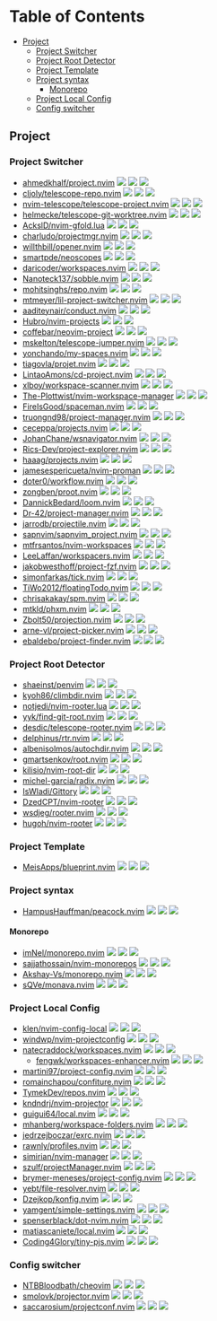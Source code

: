 # Table of Contents

<!-- toc -->

- [Project](#project)
  - [Project Switcher](#project-switcher)
  - [Project Root Detector](#project-root-detector)
  - [Project Template](#project-template)
  - [Project syntax](#project-syntax)
    - [Monorepo](#monorepo)
  - [Project Local Config](#project-local-config)
  - [Config switcher](#config-switcher)

<!-- tocstop -->

## Project

### Project Switcher

- [ahmedkhalf/project.nvim](https://github.com/ahmedkhalf/project.nvim) ![](https://img.shields.io/github/stars/ahmedkhalf/project.nvim) ![](https://img.shields.io/github/last-commit/ahmedkhalf/project.nvim) ![](https://img.shields.io/github/commit-activity/y/ahmedkhalf/project.nvim)
- [cljoly/telescope-repo.nvim](https://cj.rs/telescope-repo-nvim/) ![](https://img.shields.io/github/stars/cljoly/telescope-repo.nvim) ![](https://img.shields.io/github/last-commit/cljoly/telescope-repo.nvim) ![](https://img.shields.io/github/commit-activity/y/cljoly/telescope-repo.nvim)
- [nvim-telescope/telescope-project.nvim](https://github.com/nvim-telescope/telescope-project.nvim) ![](https://img.shields.io/github/stars/nvim-telescope/telescope-project.nvim) ![](https://img.shields.io/github/last-commit/nvim-telescope/telescope-project.nvim) ![](https://img.shields.io/github/commit-activity/y/nvim-telescope/telescope-project.nvim)
- [helmecke/telescope-git-worktree.nvim](https://github.com/helmecke/telescope-git-worktree.nvim) ![](https://img.shields.io/github/stars/helmecke/telescope-git-worktree.nvim) ![](https://img.shields.io/github/last-commit/helmecke/telescope-git-worktree.nvim) ![](https://img.shields.io/github/commit-activity/y/helmecke/telescope-git-worktree.nvim)
- [AckslD/nvim-gfold.lua](https://github.com/AckslD/nvim-gfold.lua) ![](https://img.shields.io/github/stars/AckslD/nvim-gfold.lua) ![](https://img.shields.io/github/last-commit/AckslD/nvim-gfold.lua) ![](https://img.shields.io/github/commit-activity/y/AckslD/nvim-gfold.lua)
- [charludo/projectmgr.nvim](https://github.com/charludo/projectmgr.nvim) ![](https://img.shields.io/github/stars/charludo/projectmgr.nvim) ![](https://img.shields.io/github/last-commit/charludo/projectmgr.nvim) ![](https://img.shields.io/github/commit-activity/y/charludo/projectmgr.nvim)
- [willthbill/opener.nvim](https://github.com/willthbill/opener.nvim) ![](https://img.shields.io/github/stars/willthbill/opener.nvim) ![](https://img.shields.io/github/last-commit/willthbill/opener.nvim) ![](https://img.shields.io/github/commit-activity/y/willthbill/opener.nvim)
- [smartpde/neoscopes](https://github.com/smartpde/neoscopes) ![](https://img.shields.io/github/stars/smartpde/neoscopes) ![](https://img.shields.io/github/last-commit/smartpde/neoscopes) ![](https://img.shields.io/github/commit-activity/y/smartpde/neoscopes)
- [daricoder/workspaces.nvim](https://github.com/daricoder/workspaces.nvim) ![](https://img.shields.io/github/stars/daricoder/workspaces.nvim) ![](https://img.shields.io/github/last-commit/daricoder/workspaces.nvim) ![](https://img.shields.io/github/commit-activity/y/daricoder/workspaces.nvim)
- [Nanoteck137/sobble.nvim](https://github.com/Nanoteck137/sobble.nvim) ![](https://img.shields.io/github/stars/Nanoteck137/sobble.nvim) ![](https://img.shields.io/github/last-commit/Nanoteck137/sobble.nvim) ![](https://img.shields.io/github/commit-activity/y/Nanoteck137/sobble.nvim)
- [mohitsinghs/repo.nvim](https://github.com/mohitsinghs/repo.nvim) ![](https://img.shields.io/github/stars/mohitsinghs/repo.nvim) ![](https://img.shields.io/github/last-commit/mohitsinghs/repo.nvim) ![](https://img.shields.io/github/commit-activity/y/mohitsinghs/repo.nvim)
- [mtmeyer/lil-project-switcher.nvim](https://github.com/mtmeyer/lil-project-switcher.nvim) ![](https://img.shields.io/github/stars/mtmeyer/lil-project-switcher.nvim) ![](https://img.shields.io/github/last-commit/mtmeyer/lil-project-switcher.nvim) ![](https://img.shields.io/github/commit-activity/y/mtmeyer/lil-project-switcher.nvim)
- [aaditeynair/conduct.nvim](https://github.com/aaditeynair/conduct.nvim) ![](https://img.shields.io/github/stars/aaditeynair/conduct.nvim) ![](https://img.shields.io/github/last-commit/aaditeynair/conduct.nvim) ![](https://img.shields.io/github/commit-activity/y/aaditeynair/conduct.nvim)
- [Hubro/nvim-projects](https://github.com/Hubro/nvim-projects) ![](https://img.shields.io/github/stars/Hubro/nvim-projects) ![](https://img.shields.io/github/last-commit/Hubro/nvim-projects) ![](https://img.shields.io/github/commit-activity/y/Hubro/nvim-projects)
- [coffebar/neovim-project](https://github.com/coffebar/neovim-project) ![](https://img.shields.io/github/stars/coffebar/neovim-project) ![](https://img.shields.io/github/last-commit/coffebar/neovim-project) ![](https://img.shields.io/github/commit-activity/y/coffebar/neovim-project)
- [mskelton/telescope-jumper.nvim](https://github.com/mskelton/telescope-jumper.nvim) ![](https://img.shields.io/github/stars/mskelton/telescope-jumper.nvim) ![](https://img.shields.io/github/last-commit/mskelton/telescope-jumper.nvim) ![](https://img.shields.io/github/commit-activity/y/mskelton/telescope-jumper.nvim)
- [yonchando/my-spaces.nvim](https://github.com/yonchando/my-spaces.nvim) ![](https://img.shields.io/github/stars/yonchando/my-spaces.nvim) ![](https://img.shields.io/github/last-commit/yonchando/my-spaces.nvim) ![](https://img.shields.io/github/commit-activity/y/yonchando/my-spaces.nvim)
- [tiagovla/projet.nvim](https://github.com/tiagovla/projet.nvim) ![](https://img.shields.io/github/stars/tiagovla/projet.nvim) ![](https://img.shields.io/github/last-commit/tiagovla/projet.nvim) ![](https://img.shields.io/github/commit-activity/y/tiagovla/projet.nvim)
- [LintaoAmons/cd-project.nvim](https://github.com/LintaoAmons/cd-project.nvim) ![](https://img.shields.io/github/stars/LintaoAmons/cd-project.nvim) ![](https://img.shields.io/github/last-commit/LintaoAmons/cd-project.nvim) ![](https://img.shields.io/github/commit-activity/y/LintaoAmons/cd-project.nvim)
- [xlboy/workspace-scanner.nvim](https://github.com/xlboy/workspace-scanner.nvim) ![](https://img.shields.io/github/stars/xlboy/workspace-scanner.nvim) ![](https://img.shields.io/github/last-commit/xlboy/workspace-scanner.nvim) ![](https://img.shields.io/github/commit-activity/y/xlboy/workspace-scanner.nvim)
- [The-Plottwist/nvim-workspace-manager](https://github.com/The-Plottwist/nvim-workspace-manager) ![](https://img.shields.io/github/stars/The-Plottwist/nvim-workspace-manager) ![](https://img.shields.io/github/last-commit/The-Plottwist/nvim-workspace-manager) ![](https://img.shields.io/github/commit-activity/y/The-Plottwist/nvim-workspace-manager)
- [FireIsGood/spaceman.nvim](https://github.com/FireIsGood/spaceman.nvim) ![](https://img.shields.io/github/stars/FireIsGood/spaceman.nvim) ![](https://img.shields.io/github/last-commit/FireIsGood/spaceman.nvim) ![](https://img.shields.io/github/commit-activity/y/FireIsGood/spaceman.nvim)
- [truongnd98/project-manager.nvim](https://github.com/truongnd98/project-manager.nvim) ![](https://img.shields.io/github/stars/truongnd98/project-manager.nvim) ![](https://img.shields.io/github/last-commit/truongnd98/project-manager.nvim) ![](https://img.shields.io/github/commit-activity/y/truongnd98/project-manager.nvim)
- [ceceppa/projects.nvim](https://github.com/ceceppa/projects.nvim) ![](https://img.shields.io/github/stars/ceceppa/projects.nvim) ![](https://img.shields.io/github/last-commit/ceceppa/projects.nvim) ![](https://img.shields.io/github/commit-activity/y/ceceppa/projects.nvim)
- [JohanChane/wsnavigator.nvim](https://github.com/JohanChane/wsnavigator.nvim) ![](https://img.shields.io/github/stars/JohanChane/wsnavigator.nvim) ![](https://img.shields.io/github/last-commit/JohanChane/wsnavigator.nvim) ![](https://img.shields.io/github/commit-activity/y/JohanChane/wsnavigator.nvim)
- [Rics-Dev/project-explorer.nvim](https://github.com/Rics-Dev/project-explorer.nvim) ![](https://img.shields.io/github/stars/Rics-Dev/project-explorer.nvim) ![](https://img.shields.io/github/last-commit/Rics-Dev/project-explorer.nvim) ![](https://img.shields.io/github/commit-activity/y/Rics-Dev/project-explorer.nvim)
- [haaag/projects.nvim](https://github.com/haaag/projects.nvim) ![](https://img.shields.io/github/stars/haaag/projects.nvim) ![](https://img.shields.io/github/last-commit/haaag/projects.nvim) ![](https://img.shields.io/github/commit-activity/y/haaag/projects.nvim)
- [jamesespericueta/nvim-proman](https://github.com/jamesespericueta/nvim-proman) ![](https://img.shields.io/github/stars/jamesespericueta/nvim-proman) ![](https://img.shields.io/github/last-commit/jamesespericueta/nvim-proman) ![](https://img.shields.io/github/commit-activity/y/jamesespericueta/nvim-proman)
- [doter0/workflow.nvim](https://github.com/doter0/workflow.nvim) ![](https://img.shields.io/github/stars/doter0/workflow.nvim) ![](https://img.shields.io/github/last-commit/doter0/workflow.nvim) ![](https://img.shields.io/github/commit-activity/y/doter0/workflow.nvim)
- [zongben/proot.nvim](https://github.com/zongben/proot.nvim) ![](https://img.shields.io/github/stars/zongben/proot.nvim) ![](https://img.shields.io/github/last-commit/zongben/proot.nvim) ![](https://img.shields.io/github/commit-activity/y/zongben/proot.nvim)
- [DannickBedard/loom.nvim](https://github.com/DannickBedard/loom.nvim) ![](https://img.shields.io/github/stars/DannickBedard/loom.nvim) ![](https://img.shields.io/github/last-commit/DannickBedard/loom.nvim) ![](https://img.shields.io/github/commit-activity/y/DannickBedard/loom.nvim)
- [Dr-42/project-manager.nvim](https://github.com/Dr-42/project-manager.nvim) ![](https://img.shields.io/github/stars/Dr-42/project-manager.nvim) ![](https://img.shields.io/github/last-commit/Dr-42/project-manager.nvim) ![](https://img.shields.io/github/commit-activity/y/Dr-42/project-manager.nvim)
- [jarrodb/projectile.nvim](https://github.com/jarrodb/projectile.nvim) ![](https://img.shields.io/github/stars/jarrodb/projectile.nvim) ![](https://img.shields.io/github/last-commit/jarrodb/projectile.nvim) ![](https://img.shields.io/github/commit-activity/y/jarrodb/projectile.nvim)
- [sapnvim/sapnvim_project.nvim](https://github.com/sapnvim/sapnvim_project.nvim) ![](https://img.shields.io/github/stars/sapnvim/sapnvim_project.nvim) ![](https://img.shields.io/github/last-commit/sapnvim/sapnvim_project.nvim) ![](https://img.shields.io/github/commit-activity/y/sapnvim/sapnvim_project.nvim)
- [mtfrsantos/nvim-workspaces](https://github.com/mtfrsantos/nvim-workspaces) ![](https://img.shields.io/github/stars/mtfrsantos/nvim-workspaces) ![](https://img.shields.io/github/last-commit/mtfrsantos/nvim-workspaces) ![](https://img.shields.io/github/commit-activity/y/mtfrsantos/nvim-workspaces)
- [LeeLaffan/workspacers.nvim](https://github.com/LeeLaffan/workspacers.nvim) ![](https://img.shields.io/github/stars/LeeLaffan/workspacers.nvim) ![](https://img.shields.io/github/last-commit/LeeLaffan/workspacers.nvim) ![](https://img.shields.io/github/commit-activity/y/LeeLaffan/workspacers.nvim)
- [jakobwesthoff/project-fzf.nvim](https://github.com/jakobwesthoff/project-fzf.nvim) ![](https://img.shields.io/github/stars/jakobwesthoff/project-fzf.nvim) ![](https://img.shields.io/github/last-commit/jakobwesthoff/project-fzf.nvim) ![](https://img.shields.io/github/commit-activity/y/jakobwesthoff/project-fzf.nvim)
- [simonfarkas/tick.nvim](https://github.com/simonfarkas/tick.nvim) ![](https://img.shields.io/github/stars/simonfarkas/tick.nvim) ![](https://img.shields.io/github/last-commit/simonfarkas/tick.nvim) ![](https://img.shields.io/github/commit-activity/y/simonfarkas/tick.nvim)
- [TiWo2012/floatingTodo.nvim](https://github.com/TiWo2012/floatingTodo.nvim) ![](https://img.shields.io/github/stars/TiWo2012/floatingTodo.nvim) ![](https://img.shields.io/github/last-commit/TiWo2012/floatingTodo.nvim) ![](https://img.shields.io/github/commit-activity/y/TiWo2012/floatingTodo.nvim)
- [chrisakakay/spm.nvim](https://github.com/chrisakakay/spm.nvim) ![](https://img.shields.io/github/stars/chrisakakay/spm.nvim) ![](https://img.shields.io/github/last-commit/chrisakakay/spm.nvim) ![](https://img.shields.io/github/commit-activity/y/chrisakakay/spm.nvim)
- [mtkld/phxm.nvim](https://github.com/mtkld/phxm.nvim) ![](https://img.shields.io/github/stars/mtkld/phxm.nvim) ![](https://img.shields.io/github/last-commit/mtkld/phxm.nvim) ![](https://img.shields.io/github/commit-activity/y/mtkld/phxm.nvim)
- [Zbolt50/projection.nvim](https://github.com/Zbolt50/projection.nvim) ![](https://img.shields.io/github/stars/Zbolt50/projection.nvim) ![](https://img.shields.io/github/last-commit/Zbolt50/projection.nvim) ![](https://img.shields.io/github/commit-activity/y/Zbolt50/projection.nvim)
- [arne-vl/project-picker.nvim](https://github.com/arne-vl/project-picker.nvim) ![](https://img.shields.io/github/stars/arne-vl/project-picker.nvim) ![](https://img.shields.io/github/last-commit/arne-vl/project-picker.nvim) ![](https://img.shields.io/github/commit-activity/y/arne-vl/project-picker.nvim)
- [ebaldebo/project-finder.nvim](https://github.com/ebaldebo/project-finder.nvim) ![](https://img.shields.io/github/stars/ebaldebo/project-finder.nvim) ![](https://img.shields.io/github/last-commit/ebaldebo/project-finder.nvim) ![](https://img.shields.io/github/commit-activity/y/ebaldebo/project-finder.nvim)

### Project Root Detector

- [shaeinst/penvim](https://github.com/shaeinst/penvim) ![](https://img.shields.io/github/stars/shaeinst/penvim) ![](https://img.shields.io/github/last-commit/shaeinst/penvim) ![](https://img.shields.io/github/commit-activity/y/shaeinst/penvim)
- [kyoh86/climbdir.nvim](https://github.com/kyoh86/climbdir.nvim) ![](https://img.shields.io/github/stars/kyoh86/climbdir.nvim) ![](https://img.shields.io/github/last-commit/kyoh86/climbdir.nvim) ![](https://img.shields.io/github/commit-activity/y/kyoh86/climbdir.nvim)
- [notjedi/nvim-rooter.lua](https://github.com/notjedi/nvim-rooter.lua) ![](https://img.shields.io/github/stars/notjedi/nvim-rooter.lua) ![](https://img.shields.io/github/last-commit/notjedi/nvim-rooter.lua) ![](https://img.shields.io/github/commit-activity/y/notjedi/nvim-rooter.lua)
- [yyk/find-git-root.nvim](https://github.com/yyk/find-git-root.nvim) ![](https://img.shields.io/github/stars/yyk/find-git-root.nvim) ![](https://img.shields.io/github/last-commit/yyk/find-git-root.nvim) ![](https://img.shields.io/github/commit-activity/y/yyk/find-git-root.nvim)
- [desdic/telescope-rooter.nvim](https://github.com/desdic/telescope-rooter.nvim) ![](https://img.shields.io/github/stars/desdic/telescope-rooter.nvim) ![](https://img.shields.io/github/last-commit/desdic/telescope-rooter.nvim) ![](https://img.shields.io/github/commit-activity/y/desdic/telescope-rooter.nvim)
- [delphinus/rtr.nvim](https://github.com/delphinus/rtr.nvim) ![](https://img.shields.io/github/stars/delphinus/rtr.nvim) ![](https://img.shields.io/github/last-commit/delphinus/rtr.nvim) ![](https://img.shields.io/github/commit-activity/y/delphinus/rtr.nvim)
- [albenisolmos/autochdir.nvim](https://github.com/albenisolmos/autochdir.nvim) ![](https://img.shields.io/github/stars/albenisolmos/autochdir.nvim) ![](https://img.shields.io/github/last-commit/albenisolmos/autochdir.nvim) ![](https://img.shields.io/github/commit-activity/y/albenisolmos/autochdir.nvim)
- [gmartsenkov/root.nvim](https://github.com/gmartsenkov/root.nvim) ![](https://img.shields.io/github/stars/gmartsenkov/root.nvim) ![](https://img.shields.io/github/last-commit/gmartsenkov/root.nvim) ![](https://img.shields.io/github/commit-activity/y/gmartsenkov/root.nvim)
- [kilisio/nvim-root-dir](https://github.com/kilisio/nvim-root-dir) ![](https://img.shields.io/github/stars/kilisio/nvim-root-dir) ![](https://img.shields.io/github/last-commit/kilisio/nvim-root-dir) ![](https://img.shields.io/github/commit-activity/y/kilisio/nvim-root-dir)
- [michel-garcia/radix.nvim](https://github.com/michel-garcia/radix.nvim) ![](https://img.shields.io/github/stars/michel-garcia/radix.nvim) ![](https://img.shields.io/github/last-commit/michel-garcia/radix.nvim) ![](https://img.shields.io/github/commit-activity/y/michel-garcia/radix.nvim)
- [IsWladi/Gittory](https://github.com/IsWladi/Gittory) ![](https://img.shields.io/github/stars/IsWladi/Gittory) ![](https://img.shields.io/github/last-commit/IsWladi/Gittory) ![](https://img.shields.io/github/commit-activity/y/IsWladi/Gittory)
- [DzedCPT/nvim-rooter](https://github.com/DzedCPT/nvim-rooter) ![](https://img.shields.io/github/stars/DzedCPT/nvim-rooter) ![](https://img.shields.io/github/last-commit/DzedCPT/nvim-rooter) ![](https://img.shields.io/github/commit-activity/y/DzedCPT/nvim-rooter)
- [wsdjeg/rooter.nvim](https://github.com/wsdjeg/rooter.nvim) ![](https://img.shields.io/github/stars/wsdjeg/rooter.nvim) ![](https://img.shields.io/github/last-commit/wsdjeg/rooter.nvim) ![](https://img.shields.io/github/commit-activity/y/wsdjeg/rooter.nvim)
- [hugoh/nvim-rooter](https://github.com/hugoh/nvim-rooter) ![](https://img.shields.io/github/stars/hugoh/nvim-rooter) ![](https://img.shields.io/github/last-commit/hugoh/nvim-rooter) ![](https://img.shields.io/github/commit-activity/y/hugoh/nvim-rooter)

### Project Template

- [MeisApps/blueprint.nvim](https://github.com/MeisApps/blueprint.nvim) ![](https://img.shields.io/github/stars/MeisApps/blueprint.nvim) ![](https://img.shields.io/github/last-commit/MeisApps/blueprint.nvim) ![](https://img.shields.io/github/commit-activity/y/MeisApps/blueprint.nvim)

### Project syntax

- [HampusHauffman/peacock.nvim](https://github.com/HampusHauffman/peacock.nvim) ![](https://img.shields.io/github/stars/HampusHauffman/peacock.nvim) ![](https://img.shields.io/github/last-commit/HampusHauffman/peacock.nvim) ![](https://img.shields.io/github/commit-activity/y/HampusHauffman/peacock.nvim)

#### Monorepo

- [imNel/monorepo.nvim](https://github.com/imNel/monorepo.nvim) ![](https://img.shields.io/github/stars/imNel/monorepo.nvim) ![](https://img.shields.io/github/last-commit/imNel/monorepo.nvim) ![](https://img.shields.io/github/commit-activity/y/imNel/monorepo.nvim)
- [sajjathossain/nvim-monorepos](https://github.com/sajjathossain/nvim-monorepos) ![](https://img.shields.io/github/stars/sajjathossain/nvim-monorepos) ![](https://img.shields.io/github/last-commit/sajjathossain/nvim-monorepos) ![](https://img.shields.io/github/commit-activity/y/sajjathossain/nvim-monorepos)
- [Akshay-Vs/monorepo.nvim](https://github.com/Akshay-Vs/monorepo.nvim) ![](https://img.shields.io/github/stars/Akshay-Vs/monorepo.nvim) ![](https://img.shields.io/github/last-commit/Akshay-Vs/monorepo.nvim) ![](https://img.shields.io/github/commit-activity/y/Akshay-Vs/monorepo.nvim)
- [sQVe/monava.nvim](https://github.com/sQVe/monava.nvim) ![](https://img.shields.io/github/stars/sQVe/monava.nvim) ![](https://img.shields.io/github/last-commit/sQVe/monava.nvim) ![](https://img.shields.io/github/commit-activity/y/sQVe/monava.nvim)

### Project Local Config

- [klen/nvim-config-local](https://github.com/klen/nvim-config-local) ![](https://img.shields.io/github/stars/klen/nvim-config-local) ![](https://img.shields.io/github/last-commit/klen/nvim-config-local) ![](https://img.shields.io/github/commit-activity/y/klen/nvim-config-local)
- [windwp/nvim-projectconfig](https://github.com/windwp/nvim-projectconfig) ![](https://img.shields.io/github/stars/windwp/nvim-projectconfig) ![](https://img.shields.io/github/last-commit/windwp/nvim-projectconfig) ![](https://img.shields.io/github/commit-activity/y/windwp/nvim-projectconfig)
- [natecraddock/workspaces.nvim](https://github.com/natecraddock/workspaces.nvim) ![](https://img.shields.io/github/stars/natecraddock/workspaces.nvim) ![](https://img.shields.io/github/last-commit/natecraddock/workspaces.nvim) ![](https://img.shields.io/github/commit-activity/y/natecraddock/workspaces.nvim)
  - [fengwk/workspaces-enhancer.nvim](https://github.com/fengwk/workspaces-enhancer.nvim) ![](https://img.shields.io/github/stars/fengwk/workspaces-enhancer.nvim) ![](https://img.shields.io/github/last-commit/fengwk/workspaces-enhancer.nvim) ![](https://img.shields.io/github/commit-activity/y/fengwk/workspaces-enhancer.nvim)
- [martini97/project-config.nvim](https://github.com/martini97/project-config.nvim) ![](https://img.shields.io/github/stars/martini97/project-config.nvim) ![](https://img.shields.io/github/last-commit/martini97/project-config.nvim) ![](https://img.shields.io/github/commit-activity/y/martini97/project-config.nvim)
- [romainchapou/confiture.nvim](https://github.com/romainchapou/confiture.nvim) ![](https://img.shields.io/github/stars/romainchapou/confiture.nvim) ![](https://img.shields.io/github/last-commit/romainchapou/confiture.nvim) ![](https://img.shields.io/github/commit-activity/y/romainchapou/confiture.nvim)
- [TymekDev/repos.nvim](https://github.com/TymekDev/repos.nvim) ![](https://img.shields.io/github/stars/TymekDev/repos.nvim) ![](https://img.shields.io/github/last-commit/TymekDev/repos.nvim) ![](https://img.shields.io/github/commit-activity/y/TymekDev/repos.nvim)
- [kndndrj/nvim-projector](https://github.com/kndndrj/nvim-projector) ![](https://img.shields.io/github/stars/kndndrj/nvim-projector) ![](https://img.shields.io/github/last-commit/kndndrj/nvim-projector) ![](https://img.shields.io/github/commit-activity/y/kndndrj/nvim-projector)
- [guigui64/local.nvim](https://github.com/guigui64/local.nvim) ![](https://img.shields.io/github/stars/guigui64/local.nvim) ![](https://img.shields.io/github/last-commit/guigui64/local.nvim) ![](https://img.shields.io/github/commit-activity/y/guigui64/local.nvim)
- [mhanberg/workspace-folders.nvim](https://github.com/mhanberg/workspace-folders.nvim) ![](https://img.shields.io/github/stars/mhanberg/workspace-folders.nvim) ![](https://img.shields.io/github/last-commit/mhanberg/workspace-folders.nvim) ![](https://img.shields.io/github/commit-activity/y/mhanberg/workspace-folders.nvim)
- [jedrzejboczar/exrc.nvim](https://github.com/jedrzejboczar/exrc.nvim) ![](https://img.shields.io/github/stars/jedrzejboczar/exrc.nvim) ![](https://img.shields.io/github/last-commit/jedrzejboczar/exrc.nvim) ![](https://img.shields.io/github/commit-activity/y/jedrzejboczar/exrc.nvim)
- [rawnly/profiles.nvim](https://github.com/rawnly/profiles.nvim) ![](https://img.shields.io/github/stars/rawnly/profiles.nvim) ![](https://img.shields.io/github/last-commit/rawnly/profiles.nvim) ![](https://img.shields.io/github/commit-activity/y/rawnly/profiles.nvim)
- [simirian/nvim-manager](https://github.com/simirian/nvim-manager) ![](https://img.shields.io/github/stars/simirian/nvim-manager) ![](https://img.shields.io/github/last-commit/simirian/nvim-manager) ![](https://img.shields.io/github/commit-activity/y/simirian/nvim-manager)
- [szulf/projectManager.nvim](https://github.com/szulf/projectManager.nvim) ![](https://img.shields.io/github/stars/szulf/projectManager.nvim) ![](https://img.shields.io/github/last-commit/szulf/projectManager.nvim) ![](https://img.shields.io/github/commit-activity/y/szulf/projectManager.nvim)
- [brymer-meneses/project-config.nvim](https://github.com/brymer-meneses/project-config.nvim) ![](https://img.shields.io/github/stars/brymer-meneses/project-config.nvim) ![](https://img.shields.io/github/last-commit/brymer-meneses/project-config.nvim) ![](https://img.shields.io/github/commit-activity/y/brymer-meneses/project-config.nvim)
- [yebt/file-resolver.nvim](https://github.com/yebt/file-resolver.nvim) ![](https://img.shields.io/github/stars/yebt/file-resolver.nvim) ![](https://img.shields.io/github/last-commit/yebt/file-resolver.nvim) ![](https://img.shields.io/github/commit-activity/y/yebt/file-resolver.nvim)
- [Dzejkop/konfig.nvim](https://github.com/Dzejkop/konfig.nvim) ![](https://img.shields.io/github/stars/Dzejkop/konfig.nvim) ![](https://img.shields.io/github/last-commit/Dzejkop/konfig.nvim) ![](https://img.shields.io/github/commit-activity/y/Dzejkop/konfig.nvim)
- [yamgent/simple-settings.nvim](https://github.com/yamgent/simple-settings.nvim) ![](https://img.shields.io/github/stars/yamgent/simple-settings.nvim) ![](https://img.shields.io/github/last-commit/yamgent/simple-settings.nvim) ![](https://img.shields.io/github/commit-activity/y/yamgent/simple-settings.nvim)
- [spenserblack/dot-nvim.nvim](https://github.com/spenserblack/dot-nvim.nvim) ![](https://img.shields.io/github/stars/spenserblack/dot-nvim.nvim) ![](https://img.shields.io/github/last-commit/spenserblack/dot-nvim.nvim) ![](https://img.shields.io/github/commit-activity/y/spenserblack/dot-nvim.nvim)
- [matiascaniete/local.nvim](https://github.com/matiascaniete/local.nvim) ![](https://img.shields.io/github/stars/matiascaniete/local.nvim) ![](https://img.shields.io/github/last-commit/matiascaniete/local.nvim) ![](https://img.shields.io/github/commit-activity/y/matiascaniete/local.nvim)
- [Coding4Glory/tiny-pjs.nvim](https://github.com/Coding4Glory/tiny-pjs.nvim) ![](https://img.shields.io/github/stars/Coding4Glory/tiny-pjs.nvim) ![](https://img.shields.io/github/last-commit/Coding4Glory/tiny-pjs.nvim) ![](https://img.shields.io/github/commit-activity/y/Coding4Glory/tiny-pjs.nvim)

### Config switcher

- [NTBBloodbath/cheovim](https://github.com/NTBBloodbath/cheovim) ![](https://img.shields.io/github/stars/NTBBloodbath/cheovim) ![](https://img.shields.io/github/last-commit/NTBBloodbath/cheovim) ![](https://img.shields.io/github/commit-activity/y/NTBBloodbath/cheovim)
- [smolovk/projector.nvim](https://github.com/smolovk/projector.nvim) ![](https://img.shields.io/github/stars/smolovk/projector.nvim) ![](https://img.shields.io/github/last-commit/smolovk/projector.nvim) ![](https://img.shields.io/github/commit-activity/y/smolovk/projector.nvim)
- [saccarosium/projectconf.nvim](https://github.com/saccarosium/projectconf.nvim) ![](https://img.shields.io/github/stars/saccarosium/projectconf.nvim) ![](https://img.shields.io/github/last-commit/saccarosium/projectconf.nvim) ![](https://img.shields.io/github/commit-activity/y/saccarosium/projectconf.nvim)
